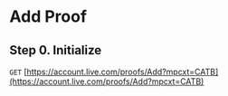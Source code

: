 
# Add Proof

## Step 0. Initialize

`GET` [https://account.live.com/proofs/Add?mpcxt=CATB](https://account.live.com/proofs/Add?mpcxt=CATB)

